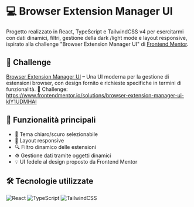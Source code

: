 # 💻 Browser Extension Manager UI

Progetto realizzato in React, TypeScript e TailwindCSS v4 per esercitarmi con dati dinamici, filtri, gestione della dark /light mode e layout responsive, ispirato alla challenge "Browser Extension Manager UI" di [Frontend Mentor](https://www.frontendmentor.io/).

## 📌 Challenge

[Browser Extension Manager UI](https://www.frontendmentor.io/challenges/browser-extension-manager-ui-yNZnOfsMAp) – Una UI moderna per la gestione di estensioni browser, con design fornito e richieste specifiche in termini di funzionalità.
🔗 Challenge: https://www.frontendmentor.io/solutions/browser-extension-manager-ui-klY1UDMHAI

## 🚀 Funzionalità principali

- 🎨 Tema chiaro/scuro selezionabile
- 📱 Layout responsive
- 🔍 Filtro dinamico delle estensioni
- ⚙️ Gestione dati tramite oggetti dinamici
- 💡 UI fedele al design proposto da Frontend Mentor

## 🛠️ Tecnologie utilizzate

![React](https://img.shields.io/badge/react-%2320232a.svg?style=for-the-badge&logo=react&logoColor=%2361DAFB)
![TypeScript](https://img.shields.io/badge/typescript-%23007ACC.svg?style=for-the-badge&logo=typescript&logoColor=white)
![TailwindCSS](https://img.shields.io/badge/tailwindcss-%2338B2AC.svg?style=for-the-badge&logo=tailwind-css&logoColor=white)
